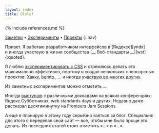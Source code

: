 ```yaml
---
layout: index
title: Ololo!
---
```

{% include references.md %}

[Заметки](issues/) • [Эксперименты](fun/) • [Проекты](projects/)
{:.nav}

Привет. Я работаю разработчиком интерфейсов в [Яндексе][yndx] и иногда участвую в жизни сообщества [__ Веб-стандарты __][wst]{:quoted}.


Я люблю [экспериментировать с CSS](fun/) и стремлюсь делать это максимально эффективно, поэтому я создал нескольких опенсорсных проектов: [Хаяку](gh:hayaku/hayaku), [bemto](gh:kizu/bemto)., ... и иногда [участвую во многих других](projects/other/).

Из заметных экспериментов можно отметить …

Иногда [выступаю](talks/) с различными докладами на всяких конференциях: Яндекс.Субботниках, web standards days и других. Недавно даже рассказал десятиминутку на Fronteers Jam Sessions.

А ещё я планирую в этому году серьёзно взяться за блог. Специально для этого я переделал свой сайт — всё, чтобы мне было проще это делать. Из последних статей стоит отметить «...» и «...».
